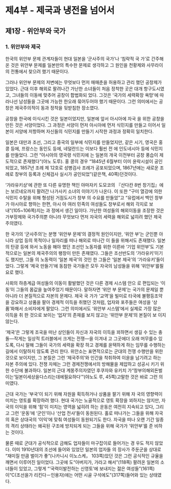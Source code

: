 # 제4부 - 제국과 냉전을 넘어서

## 제1장 - 위안부와 국가

### 1. 위안부와 제국

한국의 위안부 문제 관계자들이 현대 일본을 ‘군사주의 국가’나 ‘침략적 국 가’로 간주해온 것은 위안부 문제를 일본만의 특수한 문제로 생각하고 그 원인을 천황제와 사무라이의 전통에서 찾으려 했기 때문이다.

그러나 위안부 문제의 저변에는 무엇보다 먼저 매매춘을 허용하고 관리 했던 공창제가 있었다. 근대 이후 해외로 팔려나간 가난한 소녀들이 처음 정착한 곳은 대개 항구도시였고, 그녀들의 이동에 맞추어 공창이 합법화되 었다. 그것은 ‘국가의 세력확장 욕망’에 따라나선 남성들을 그곳에 가능한 한오래 묶어두어야 했기 때문이다. 그런 의미에서는 공창은 제국주의적이 동과 정착을 뒷받침한 장소였다.

공창을 한국에 이식시킨 것은 일본이었지만, 일본에 앞서 아시아에 자국 을 위한 공창을 만든 것은 서양이었다. 그 과정은 서양이 먼저 아시아에 먼저 식민지를 만들고 이어서 일본이 서양에 저항하며 자신들의 식민지를 만들기 시작한 과정과 정확히 일치한다.

일본은 대만과 조선, 그리고 중국의 일부에 식민지를 만들었지만, 같은 시기, 영국은 홍콩 등에, 프랑스는 동인도 등에, 네덜란드는 이보다 훨씬 전 에 인도네시아 등에 식민지를 만들었다. 그런 “아시아의 영국령 식민지에 는 일본의 개국 이전부터 공창 풍습이 제도적으로 존재했다”(야노 도루). 홍 콩의 경우 “1845년 6월부터 이미 윤락시설이 공인되었고, 1857년 조례 제 12호로 성병검사 조례가 공포되었으며, 1867년에는 새로운 조례로 창부의 등록과 신체검사 실시가 공인되었”(같은책, 40쪽)던것이다.

‘가라유키상’에 관한 또 다른 유명한 책인 야마자키 도모코의 『산다칸 8번 창기집』에는 보르네오까지 팔려간 나가사키 소녀의 이야기가 나온다. 이 또한 “구미 열강에 의한 식민지 수탈을 위해 형성된 거점도시가 창부 의 수요를 만들었”고 “유럽에서 백인 창부가 아시아로 향하는 한편, 아시 아 여러 민족의 여성들도 창부로서 해외 각지로 보내”(105~106쪽)지는 과 정에서 생긴 일이다. 가난한 여성들의 해외이동을 조장한 것은 가부장제와 국가주의뿐 아니라 무엇보다 먼저 자국의 세력을 해외로 넓히려 했던 제국 주의였다.

한 국가의 ‘군사주의’는 분명 ‘위안부 문제’의 결정적 원인이지만, ‘위안 부’는 군인뿐 아니라 상업 등의 목적이나 일자리를 떠나 해외로 떠나간 이 들을 위해서도 존재했다. 일본의 탄광 등에 와서 노동을 해야 했던 조선인 노동자를 위한 이른바 ‘기업 위안부’도 기본적으로는 일본의 제국주의의 팽창이 만든 존재였다. 그들은 조선반도의 ‘가라유키’이기도 했지만, 그들 의 노동력이 ‘일본 제국’의 것인 한 그들은 ‘일본 제국’의 ‘가라유키’들이 었다. 그렇게 ‘제국 만들기’에 동참한 국가들은 모두 자국의 남성들을 위해 ‘위안부’를필요로 했다.

사회의 하층계급 여성들의 이동이 활발했던 것은 다른 경제 시스템 안으 로 편입되는 ‘이동’이 그들의 몸값을 높여주었기 때문이다. 말하자면 ‘위안 부 문제’는 국가의 문제일 뿐 아니라 더 본질적으로 자본의 문제다. 제국 국 가가 ‘교역’을 빌미로 타국에 불평등조약을 강요하고 상품을 팔아 경제적 이득을 취했던 것처럼, 업자와 포주들은 여성을 ‘상품’화해서 소비자에게 팔았다. 그런 의미에서도 ‘위안부 시스템’에서 실제로 가장 많은 이득을 취 한 것으로 보이는 ‘업자’의 존재를 보지 않고는 ‘위안부 문제’의 본질이 보 이지 않는다.

‘제국’은 그렇게 조국을 떠난 상인들이 자신과 자국의 이득을 꾀하면서 생길 수 있는 충돌—작게는 일상적 트러블에서 크게는 전쟁—을 이겨내 고 그곳에더 오래 머무를수 있도록, 다시 말해 그들이 국가의 세력을 확장 하고 경제를 윤택하게 하는 임무를 수행하는 길에서 이탈하지 않도록 관리 한다. 위안소는 표면적으로는 군대의 전쟁 수행만을 위한 것으로 보이지만, 그 본질은 그런 ‘제국주의’와 인간을 착취하여 이윤을 남기려고 하는 자본 주의에 있다. 전쟁 자체는 그런 경제전쟁에서의 방해물을 제압하고 성공시 키기 위한 수단에 불과하다. 일본의 근대 계몽주의자였던 후쿠자와 유키치 가“창부의해외돈벌이는‘일본이세상을다스리는데에필요하다’”(야노도 루, 45쪽)고말한 것은 바로 그런 의미였다.

근대 국가는 ‘부국’이 되기 위해 자원을 획득하거나 상품을 팔기 위해 자 국의 영향력이 미치는 영토를 확장하려 했다. 현대 국가는 노골적으로 영토 확장을 꾀하지는 않지만, 자국의 이익을 위해 ‘힘’이 미치는 영역을 넓히려 하는 운동은 여전히 지속되고 있다, 그리고 그런 ‘운동’에 ‘군인’이나 ‘산업 전사’들이 동원된다. 홀로 떠나가는 그들을 위해 자국의 혹은 상대국의 ‘이익’에 맞춰 여성들이 동원되기도 한다. 자국을 떠나 오랜 기간 일종의 격리 상태라는 왜곡된 구조에 방치되게 되는 그들을 위해 국가가 ‘위안부’를 준 비하는 것이다.

물론 때로 군대가 공식적으로 금해도 업자들이 마구잡이로 들어가는 경 우도 적지 않았다. 이미 1910년대의 조선에 들어와 있었던 일본의 업자들 의 장사가 주둔군을 상대로 “재미질 만큼 벌이가 좋”(나카니시 이노스케， 103쪽)았던 것은 그런 공식적인 규율을 깨면서 이루어진 일이었다. 그곳에 도“아버지가, 가라고 해서”(118쪽) 팔려온 일본의 소녀들이 있었고, 그렇게 “‘국력이발전하는 신영토’에 보내지는 젊은 여성들”(161쪽)이“C(조선을가 리킨다－인용자)에는 어떤 시골 구석에도”(317쪽)들어와 있는 상태였다.